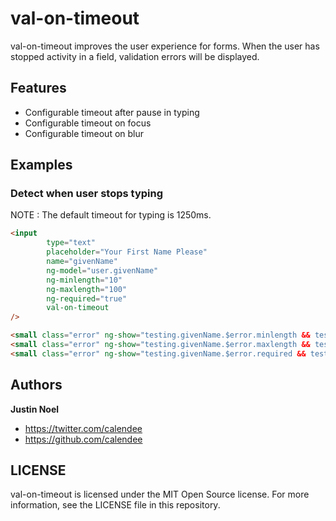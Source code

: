 val-on-timeout
==============

val-on-timeout improves the user experience for forms.  When the user has stopped activity in a field, validation errors will be displayed.

## Features

* Configurable timeout after pause in typing
* Configurable timeout on focus
* Configurable timeout on blur

## Examples

### Detect when user stops typing
NOTE : The default timeout for typing is 1250ms.

```html
<input
        type="text"
        placeholder="Your First Name Please"
        name="givenName"
        ng-model="user.givenName"
        ng-minlength="10"
        ng-maxlength="100"
        ng-required="true"
        val-on-timeout
/>

<small class="error" ng-show="testing.givenName.$error.minlength && testing.givenName.$timedout">We don't accept people with short names. Go big or go away.</small>
<small class="error" ng-show="testing.givenName.$error.maxlength && testing.givenName.$timedout">That name is super long.  We don't like you.  Go away.</small>
<small class="error" ng-show="testing.givenName.$error.required && testing.givenName.$timedout">People with no names don't exist.  Go away.</small>

```

## Authors

**Justin Noel**

+ <https://twitter.com/calendee>
+ <https://github.com/calendee>

## LICENSE

val-on-timeout is licensed under the MIT Open Source license. For more information, see the LICENSE file in this repository.